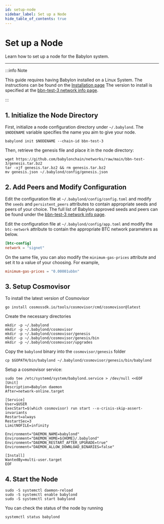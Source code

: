 ```yaml
---
id: setup-node
sidebar_label: Set up a Node
hide_table_of_contents: true
---
```


# Set up a Node

Learn how to set up a node for the Babylon system.

---

:::info Note

This guide requires having Babylon installed on a Linux System.
The instructions can be found on the [Installation page](/docs/user-guides/installation.md)
The version to install is specified at the [bbn-test-3 network info page](https://github.com/babylonchain/networks/tree/main/bbn-test-3).

:::

## 1. Initialize the Node Directory

First, initialize a node configuration directory under `~/.babylond`.
The `$NODENAME` variable specifies the name you aim to give your node.
```console
babylond init $NODENAME --chain-id bbn-test-3
```

Then, retrieve the genesis file and place it in the node directory:
```console
wget https://github.com/babylonchain/networks/raw/main/bbn-test-3/genesis.tar.bz2
tar -xjf genesis.tar.bz2 && rm genesis.tar.bz2
mv genesis.json ~/.babylond/config/genesis.json
```

## 2. Add Peers and Modify Configuration

Edit the configuration file at `~/.babylond/config/config.toml` and modify
the `seeds` and `persistent_peers` attributes to contain appropriate seeds and peers
of your choice. The full list of Babylon approved seeds and peers can be found under
the [bbn-test-3 network info page](https://github.com/babylonchain/networks/tree/main/bbn-test-3).

Edit the configuration file at `~/.babylond/config/app.toml` and modify the
`btc-network` attribute to contain the appropriate BTC network 
parameters as below.

```toml
[btc-config]
network = "signet"
```

On the same file, you can also modify the `minimum-gas-prices` attribute and
set it to a value of your choosing. For example,
```toml
minimum-gas-prices = "0.00001ubbn"
```

## 3. Setup Cosmovisor

To install the latest version of Cosmovisor
```console
go install cosmossdk.io/tools/cosmovisor/cmd/cosmovisor@latest
```

Create the necessary directories
```console
mkdir -p ~/.babylond
mkdir -p ~/.babylond/cosmovisor
mkdir -p ~/.babylond/cosmovisor/genesis
mkdir -p ~/.babylond/cosmovisor/genesis/bin
mkdir -p ~/.babylond/cosmovisor/upgrades
```

Copy the `babylond` binary into the `cosmovisor/genesis` folder
```console
cp $GOPATH/bin/babylond ~/.babylond/cosmovisor/genesis/bin/babylond
```

Setup a cosmovisor service:
```console
sudo tee /etc/systemd/system/babylond.service > /dev/null <<EOF
[Unit]
Description=Babylon daemon
After=network-online.target

[Service]
User=$USER
ExecStart=$(which cosmovisor) run start --x-crisis-skip-assert-invariants
Restart=always
RestartSec=3
LimitNOFILE=infinity

Environment="DAEMON_NAME=babylond"
Environment="DAEMON_HOME=${HOME}/.babylond"
Environment="DAEMON_RESTART_AFTER_UPGRADE=true"
Environment="DAEMON_ALLOW_DOWNLOAD_BINARIES=false"

[Install]
WantedBy=multi-user.target
EOF
```

## 4. Start the Node

```console
sudo -S systemctl daemon-reload
sudo -S systemctl enable babylond
sudo -S systemctl start babylond
```

You can check the status of the node by running
```console
systemctl status babylond
```
